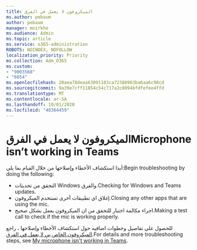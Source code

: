 ```yaml
---
title: الميكروفون لا يعمل في الفرق
ms.author: pebaum
author: pebaum
manager: mnirkhe
ms.audience: Admin
ms.topic: article
ms.service: o365-administration
ROBOTS: NOINDEX, NOFOLLOW
localization_priority: Priority
ms.collection: Adm_O365
ms.custom:
- "9003568"
- "6654"
ms.openlocfilehash: 20aea78deaa63091183ca72380903ba6aa6c98cd
ms.sourcegitcommit: 9a39e7cff11854c54c717a2c0094bfdfefee4ffd
ms.translationtype: MT
ms.contentlocale: ar-SA
ms.lasthandoff: 10/01/2020
ms.locfileid: "48364459"
---
```

# <a name="microphone-isnt-working-in-teams"></a><span data-ttu-id="05d10-102">الميكروفون لا يعمل في الفرق</span><span class="sxs-lookup"><span data-stu-id="05d10-102">Microphone isn’t working in Teams</span></span>

<span data-ttu-id="05d10-103">أبدا استكشاف الأخطاء وإصلاحها من خلال القيام بما يلي:</span><span class="sxs-lookup"><span data-stu-id="05d10-103">Begin troubleshooting by doing the following:</span></span>

- <span data-ttu-id="05d10-104">التحقق من تحديثات Windows والفرق.</span><span class="sxs-lookup"><span data-stu-id="05d10-104">Checking for Windows and Teams updates.</span></span>
- <span data-ttu-id="05d10-105">إغلاق اي تطبيقات أخرى تستخدم الميكروفون.</span><span class="sxs-lookup"><span data-stu-id="05d10-105">Closing any other apps that are using the mic.</span></span>
- <span data-ttu-id="05d10-106">اجراء مكالمة اختبار للتحقق من ان الميكروفون يعمل بشكل صحيح.</span><span class="sxs-lookup"><span data-stu-id="05d10-106">Making a test call to check if the mic is working properly.</span></span>

<span data-ttu-id="05d10-107">للحصول علي تفاصيل وخطوات اضافيه حول استكشاف الأخطاء وإصلاحها ، راجع [الميكروفون الخاص بي لا يعمل في الفرق](https://support.microsoft.com/office/666d1123-9dd0-4a31-ad2e-a758b204f33a).</span><span class="sxs-lookup"><span data-stu-id="05d10-107">For details and more troubleshooting steps, see [My microphone isn't working in Teams](https://support.microsoft.com/office/666d1123-9dd0-4a31-ad2e-a758b204f33a).</span></span>
